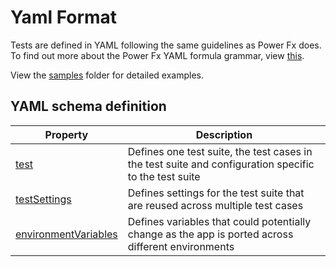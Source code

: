 # Yaml Format

Tests are defined in YAML following the same guidelines as Power Fx does. To find out more about the Power Fx YAML formula grammar, view [this](https://docs.microsoft.com/en-us/power-platform/power-fx/yaml-formula-grammar).

View the [samples](../../samples/) folder for detailed examples.

## YAML schema definition

| Property | Description |
| -- | -- |
| [test](./test.md) | Defines one test suite, the test cases in the test suite and configuration specific to the test suite |
| [testSettings](./testSettings.md) | Defines settings for the test suite that are reused across multiple test cases |
| [environmentVariables](./environmentVariables.md) | Defines variables that could potentially change as the app is ported across different environments |